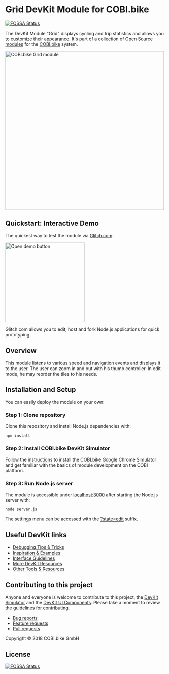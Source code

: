 # Grid DevKit Module for COBI.bike
[![FOSSA Status](https://app.fossa.io/api/projects/git%2Bgithub.com%2Fcobi-bike%2FModule-Grid.svg?type=shield)](https://app.fossa.io/projects/git%2Bgithub.com%2Fcobi-bike%2FModule-Grid?ref=badge_shield)


The DevKit Module "Grid" displays cycling and trip statistics and allows you to customize their appearance.
It's part of a collection of Open Source [modules](https://cobi.bike/devkit) for the [COBI.bike](https://cobi.bike) system.

<img src="screenshot.png" width="500px" alt="COBI.bike Grid module">

## Quickstart: Interactive Demo

The quickest way to test the module via [Glitch.com](https://glitch.com):

[<img src="open_demo.png" width="250px" alt="Open demo button">](https://glitch.com/edit/#!/import/github/cobi-bike/Module-Grid)

Glitch.com allows you to edit, host and fork Node.js applications for quick prototyping.

## Overview
This module listens to various speed and navigation events and displays it to the user. The user can zoom in and out with his thumb controller. In edit mode, he may reorder the tiles to his needs.


## Installation and Setup

You can easily deploy the module on your own:

### Step 1: Clone repository

Clone this repository and install Node.js dependencies with:

``` bash
npm install
```  

### Step 2: Install COBI.bike DevKit Simulator

Follow the [instructions](https://github.com/cobi-bike/DevKit#-test-your-module) to install the COBI.bike Google Chrome Simulator and get familiar with the basics of module development on the COBI platform.


### Step 3: Run Node.js server

The module is accessible under [localhost:3000](http://localhost:3000/) after starting the Node.js server with:
``` bash
node server.js
```  
The settings menu can be accessed with the [?state=edit](http://localhost:3000/?state=edit) suffix.


## Useful DevKit links

* [Debugging Tips & Tricks](https://github.com/cobi-bike/DevKit#debugging-tips--tricks)
* [Inspiration & Examples](https://github.com/cobi-bike/DevKit#inspiration--examples)
* [Interface Guidelines](https://github.com/cobi-bike/DevKit#interface-guidelines)
* [More DevKit Resources](https://github.com/cobi-bike/DevKit#inspiration--examples)
* [Other Tools & Resources](https://github.com/cobi-bike/DevKit#other-tools--resources)


## Contributing to this project

Anyone and everyone is welcome to contribute to this project, the [DevKit Simulator](https://github.com/cobi-bike/DevKit-Simulator) and the [DevKit UI Components](https://github.com/cobi-bike/DevKit-UI). Please take a moment to review the [guidelines for contributing](https://github.com/cobi-bike/DevKit/blob/master/CONTRIBUTING.md).

* [Bug reports](https://github.com/cobi-bike/DevKit/blob/master/CONTRIBUTING.md#bugs)
* [Feature requests](https://github.com/cobi-bike/DevKit/blob/master/CONTRIBUTING.md#features)
* [Pull requests](https://github.com/cobi-bike/DevKit/blob/master/CONTRIBUTING.md#pull-requests)

Copyright © 2018 COBI.bike GmbH


## License
[![FOSSA Status](https://app.fossa.io/api/projects/git%2Bgithub.com%2Fcobi-bike%2FModule-Grid.svg?type=large)](https://app.fossa.io/projects/git%2Bgithub.com%2Fcobi-bike%2FModule-Grid?ref=badge_large)